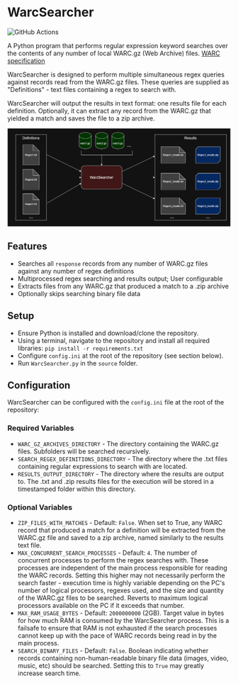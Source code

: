 # WarcSearcher

![GitHub Actions](https://github.com/InfiniteBlueGX/WarcSearcher/actions/workflows/test-warcsearcher.yml/badge.svg)

A Python program that performs regular expression keyword searches over the contents of any number of local WARC.gz (Web Archive) files. [WARC specification](https://iipc.github.io/warc-specifications/specifications/warc-format/warc-1.1/)

WarcSearcher is designed to perform multiple simultaneous regex queries against records read from the WARC.gz files. These queries are supplied as "Definitions" - text files containing a regex to search with.

WarcSearcher will output the results in text format: one results file for each definition. Optionally, it can extract any record from the WARC.gz that yielded a match and saves the file to a zip archive.

![WarcSearcher Diagram](diagram.png)

## Features

* Searches all `response` records from any number of WARC.gz files against any number of regex definitions
* Multiprocessed regex searching and results output; User configurable
* Extracts files from any WARC.gz that produced a match to a .zip archive
* Optionally skips searching binary file data

## Setup

* Ensure Python is installed and download/clone the repository.
* Using a terminal, navigate to the repository and install all required libraries: `pip install -r requirements.txt`
* Configure `config.ini` at the root of the repository (see section below).
* Run `WarcSearcher.py` in the `source` folder.

## Configuration

WarcSearcher can be configured with the `config.ini` file at the root of the repository:

### Required Variables

* `WARC_GZ_ARCHIVES_DIRECTORY` - The directory containing the WARC.gz files. Subfolders will be searched recursively.
* `SEARCH_REGEX_DEFINITIONS_DIRECTORY` - The directory where the .txt files containing regular expressions to search with are located.
* `RESULTS_OUTPUT_DIRECTORY` - The directory where the results are output to. The .txt and .zip results files for the execution will be stored in a timestamped folder within this directory.

### Optional Variables

* `ZIP_FILES_WITH_MATCHES` - Default: `False`. When set to True, any WARC record that produced a match for a definition will be extracted from the WARC.gz file and saved to a zip archive, named similarly to the results text file.
* `MAX_CONCURRENT_SEARCH_PROCESSES` - Default: `4`. The number of concurrent processes to perform the regex searches with. These processes are independent of the main process responsible for reading the WARC records. Setting this higher may not necessarily perform the search faster - execution time is highly variable depending on the PC's number of logical processors, regexes used, and the size and quantity of the WARC.gz files to be searched. Reverts to maximum logical processors available on the PC if it exceeds that number.
* `MAX_RAM_USAGE_BYTES` - Default: `2000000000` (2GB). Target value in bytes for how much RAM is consumed by the WarcSearcher process. This is a failsafe to ensure that RAM is not exhausted if the search processes cannot keep up with the pace of WARC records being read in by the main process.
* `SEARCH_BINARY_FILES` - Default: `False`. Boolean indicating whether records containing non-human-readable binary file data (images, video, music, etc) should be searched. Setting this to `True` may greatly increase search time.
